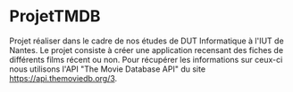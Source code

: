 # ProjetTMDB
Projet réaliser dans le cadre de nos études de DUT Informatique à l'IUT de Nantes.
Le projet consiste à créer une application recensant des fiches de différents films récent ou non.
Pour récupérer les informations sur ceux-ci nous utilisons l'API "The Movie Database API" du site https://api.themoviedb.org/3.
